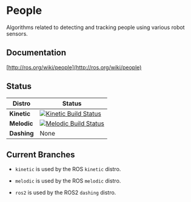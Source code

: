 People
======
Algorithms related to detecting and tracking people using various robot sensors.

## Documentation
[http://ros.org/wiki/people](http://ros.org/wiki/people)

## Status
| Distro | Status |
| ------ | ------ |
| **Kinetic** | [![Kinetic Build Status](http://build.ros.org/buildStatus/icon?job=Kbin_uX64__people__ubuntu_xenial_amd64__binary)](http://build.ros.org/job/Kbin_uX64__people__ubuntu_xenial_amd64__binary/) |
| **Melodic** | [![Melodic Build Status](http://build.ros.org/buildStatus/icon?job=Mbin_uB64__people__ubuntu_bionic_amd64__binary)](http://build.ros.org/job/Mbin_uB64__people__ubuntu_bionic_amd64__binary/) |
| **Dashing** | None |

## Current Branches
 * `kinetic` is used by the ROS `kinetic` distro.

 * `melodic` is used by the ROS `melodic` distro.

 * `ros2` is used by the ROS2 `dashing` distro.
